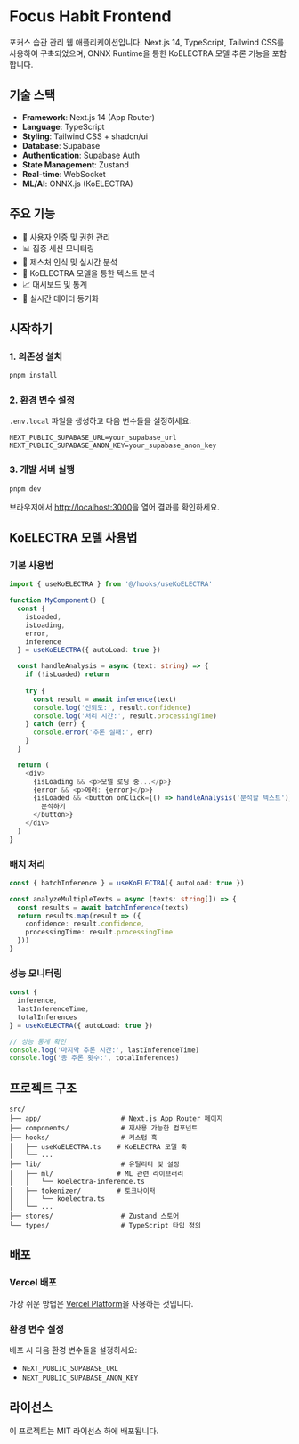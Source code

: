 # Focus Habit Frontend

포커스 습관 관리 웹 애플리케이션입니다. Next.js 14, TypeScript, Tailwind CSS를 사용하여 구축되었으며, ONNX Runtime을 통한 KoELECTRA 모델 추론 기능을 포함합니다.

## 기술 스택

- **Framework**: Next.js 14 (App Router)
- **Language**: TypeScript
- **Styling**: Tailwind CSS + shadcn/ui
- **Database**: Supabase
- **Authentication**: Supabase Auth
- **State Management**: Zustand
- **Real-time**: WebSocket
- **ML/AI**: ONNX.js (KoELECTRA)

## 주요 기능

- 🔐 사용자 인증 및 권한 관리
- 📊 집중 세션 모니터링
- 🎯 제스처 인식 및 실시간 분석
- 🤖 KoELECTRA 모델을 통한 텍스트 분석
- 📈 대시보드 및 통계
- 🔄 실시간 데이터 동기화

## 시작하기

### 1. 의존성 설치

```bash
pnpm install
```

### 2. 환경 변수 설정

`.env.local` 파일을 생성하고 다음 변수들을 설정하세요:

```env
NEXT_PUBLIC_SUPABASE_URL=your_supabase_url
NEXT_PUBLIC_SUPABASE_ANON_KEY=your_supabase_anon_key
```

### 3. 개발 서버 실행

```bash
pnpm dev
```

브라우저에서 [http://localhost:3000](http://localhost:3000)을 열어 결과를 확인하세요.

## KoELECTRA 모델 사용법

### 기본 사용법

```typescript
import { useKoELECTRA } from '@/hooks/useKoELECTRA'

function MyComponent() {
  const { 
    isLoaded, 
    isLoading, 
    error, 
    inference 
  } = useKoELECTRA({ autoLoad: true })

  const handleAnalysis = async (text: string) => {
    if (!isLoaded) return
    
    try {
      const result = await inference(text)
      console.log('신뢰도:', result.confidence)
      console.log('처리 시간:', result.processingTime)
    } catch (err) {
      console.error('추론 실패:', err)
    }
  }

  return (
    <div>
      {isLoading && <p>모델 로딩 중...</p>}
      {error && <p>에러: {error}</p>}
      {isLoaded && <button onClick={() => handleAnalysis('분석할 텍스트')}>
        분석하기
      </button>}
    </div>
  )
}
```

### 배치 처리

```typescript
const { batchInference } = useKoELECTRA({ autoLoad: true })

const analyzeMultipleTexts = async (texts: string[]) => {
  const results = await batchInference(texts)
  return results.map(result => ({
    confidence: result.confidence,
    processingTime: result.processingTime
  }))
}
```

### 성능 모니터링

```typescript
const { 
  inference, 
  lastInferenceTime, 
  totalInferences 
} = useKoELECTRA({ autoLoad: true })

// 성능 통계 확인
console.log('마지막 추론 시간:', lastInferenceTime)
console.log('총 추론 횟수:', totalInferences)
```

## 프로젝트 구조

```
src/
├── app/                    # Next.js App Router 페이지
├── components/             # 재사용 가능한 컴포넌트
├── hooks/                  # 커스텀 훅
│   ├── useKoELECTRA.ts    # KoELECTRA 모델 훅
│   └── ...
├── lib/                    # 유틸리티 및 설정
│   ├── ml/                # ML 관련 라이브러리
│   │   └── koelectra-inference.ts
│   ├── tokenizer/         # 토크나이저
│   │   └── koelectra.ts
│   └── ...
├── stores/                 # Zustand 스토어
└── types/                  # TypeScript 타입 정의
```

## 배포

### Vercel 배포

가장 쉬운 방법은 [Vercel Platform](https://vercel.com/new)을 사용하는 것입니다.

### 환경 변수 설정

배포 시 다음 환경 변수들을 설정하세요:

- `NEXT_PUBLIC_SUPABASE_URL`
- `NEXT_PUBLIC_SUPABASE_ANON_KEY`

## 라이선스

이 프로젝트는 MIT 라이선스 하에 배포됩니다.
